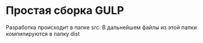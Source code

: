 # Простая сборка GULP

Разработка происходит в папке src. В дальнейшем файлы из этой папки компилируются в папку dist